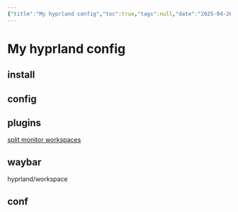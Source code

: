 ```yaml
---
{"title":"My hyprland config","toc":true,"tags":null,"date":"2025-04-26","dg-publish":true,"permalink":"/wiki/code/linux/hyprland/","dgPassFrontmatter":true,"noteIcon":"","created":"2025-04-26T14:14:49.988+08:00"}
---
```



# My hyprland config

## install

## config

## plugins

[split monitor workspaces](https://github.com/Duckonaut/split-monitor-workspaces)

## waybar

hyprland/workspace

## conf
